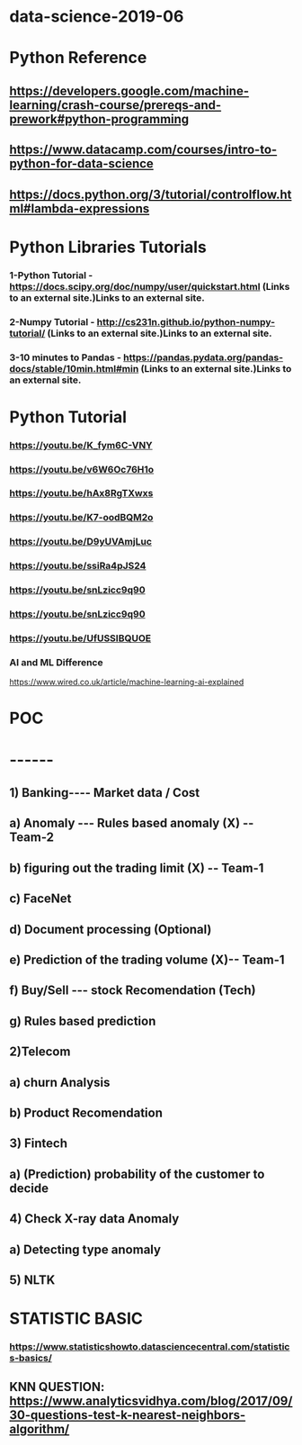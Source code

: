 # data-science-2019-06
# Python Reference
## https://developers.google.com/machine-learning/crash-course/prereqs-and-prework#python-programming
## https://www.datacamp.com/courses/intro-to-python-for-data-science
## https://docs.python.org/3/tutorial/controlflow.html#lambda-expressions

# Python Libraries Tutorials
### 1-Python Tutorial - https://docs.scipy.org/doc/numpy/user/quickstart.html (Links to an external site.)Links to an external site.
### 2-Numpy Tutorial - http://cs231n.github.io/python-numpy-tutorial/ (Links to an external site.)Links to an external site.
### 3-10 minutes to Pandas - https://pandas.pydata.org/pandas-docs/stable/10min.html#min (Links to an external site.)Links to an external site.

# Python Tutorial
### https://youtu.be/K_fym6C-VNY
### https://youtu.be/v6W6Oc76H1o
### https://youtu.be/hAx8RgTXwxs
### https://youtu.be/K7-oodBQM2o
### https://youtu.be/D9yUVAmjLuc
### https://youtu.be/ssiRa4pJS24
### https://youtu.be/snLzicc9q90
### https://youtu.be/snLzicc9q90
### https://youtu.be/UfUSSIBQUOE

### AI and ML Difference
https://www.wired.co.uk/article/machine-learning-ai-explained

# POC 
# ------


##  1) Banking---- Market data / Cost 
  
 ## a) Anomaly ---  Rules based anomaly (X) -- Team-2 
  
 ## b) figuring out the trading limit (X) -- Team-1
  
 ## c) FaceNet 
  
 ## d) Document processing   (Optional)
  
 ## e) Prediction of the trading volume  (X)-- Team-1  
  
 ## f)  Buy/Sell --- stock Recomendation  (Tech)

## g) Rules based prediction

## 2)Telecom

## a) churn Analysis

## b) Product Recomendation

## 3) Fintech

## a)	(Prediction) probability of the customer to decide


## 4) Check X-ray data Anomaly

## a) Detecting type anomaly
	 
	 
  ## 5) NLTK
# STATISTIC BASIC
### https://www.statisticshowto.datasciencecentral.com/statistics-basics/


## KNN QUESTION: https://www.analyticsvidhya.com/blog/2017/09/30-questions-test-k-nearest-neighbors-algorithm/
